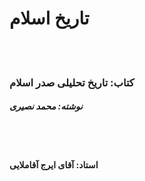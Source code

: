 # تاریخ اسلام
<br/><br/>
### کتاب: تاریخ تحلیلی صدر اسلام
##### نوشته: محمد نصیری
<br/><br/>
#### استاد: آقای ایرج آقاملایی